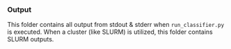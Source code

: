 ### Output
This folder contains all output from stdout & stderr when ```run_classifier.py``` is executed. When a cluster (like SLURM) is utilized, this folder contains SLURM outputs.
